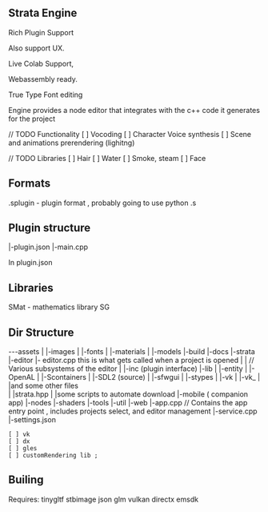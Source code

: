 
## Strata Engine

Rich Plugin Support 

Also support UX.

Live Colab Support,

Webassembly ready.

True Type Font editing

Engine provides a node editor that integrates with the c++ code it generates for the project

// TODO Functionality
[ ] Vocoding
[ ] Character Voice synthesis
[ ] Scene and animations prerendering (lighitng)



// TODO Libraries
[ ] Hair
[ ] Water
[ ] Smoke, steam
[ ] Face
## Formats
.splugin - plugin format , probably going to use python 
.s

## Plugin structure

|-plugin.json
|-main.cpp

In plugin.json

## Libraries
SMat - mathematics library
SG


## Dir Structure
---assets
|   |-images
|   |-fonts
|   |-materials
|   |-models
|-build 
|-docs
|-strata
    |-editor
    |- editor.cpp this is what gets called when a project is opened
    |
    |  // Various subsystems of the editor
    |
|-inc (plugin interface)
|-lib
|   |-entity
|   |-OpenAL
|   |-Scontainers
|   |-SDL2 (source)
|   |-sfwgui
|   |-stypes
|   |-vk
|   |-vk_
|   |and some other files\
|   |strata.hpp
|   |some scripts to automate download
|-mobile ( companion app)
|-nodes
|-shaders
|-tools
|-util
|-web
|-app.cpp // Contains the app entry point , includes projects select, and editor management
|-service.cpp
|-settings.json



    [ ] vk
    [ ] dx
    [ ] gles
    [ ] customRendering lib ; 


## Builing
Requires:
tinygltf 
    stbimage
    json
glm
vulkan
directx
emsdk
